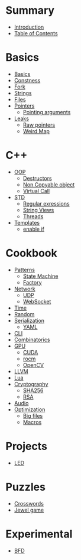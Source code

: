 # Summary

- [Introduction](./README.md)
- [Table of Contents](./toc.md)

# Basics

- [Basics](./basics/README.md)
- [Constness](./basics/constness.md)
- [Fork](./basics/fork.md)
- [Strings](./basics/strings.md)
- [Files](./basics/files.md)
- [Pointers](./basics/pointers/README.md)
  - [Pointing arguments](./basics/pointers/arguments.md)
- [Leaks](./basics/leaks/README.md)
  - [Raw pointers](./basics/leaks/containers.md)
  - [Weird Map](./basics/leaks/stdmap.md)

# C++

- [OOP](./cpp/oop/README.md)
  - [Destructors](./cpp/oop/destructors.md)
  - [Non Copyable object](./cpp/oop/non_copyable.md)
  - [Virtual Call](./cpp/oop/virtual_call.md)
- [STD](./cpp/std/README.md)
  - [Regular exressions](./cpp/std/regex.md)
  - [String Views](./cpp/std/string_view.md)
  - [Threads](./cpp/std/thread.md)
- [Templates](./cpp/templates/README.md)
  - [enable if](./cpp/templates/enable_if.md)

# Cookbook

- [Patterns](./patterns/README.md)
  - [State Machine](./patterns/fsm.md)
  - [Factory](./patterns/factory.md)
- [Network](./net/README.md)
  - [UDP](./net/udp.md)
  - [WebSocket](./net/websocket.md)
- [Time](./time/README.md)
- [Random](./random/README.md)
- [Serialization](./serialization/README.md)
  - [YAML]()
- [CLI](./cli/README.md)
- [Combinatorics]()
- [GPU]()
  - [CUDA]()
  - [rocm]()
  - [OpenCV]()
- [LLVM]()
- [Lua]()
- [Cryptography](./crypto/README.md)
  - [SHA256](./crypto/sha.md)
  - [RSA](./crypto/rsa_encrypt_decrypt.md)
- [Audio]()
- [Optimization]()
  - [Big files]()
  - [Macros]()

# Projects

- [LED]()

# Puzzles

- [Crosswords]()
- [Jewel game]()

# Experimental

- [BFD]()